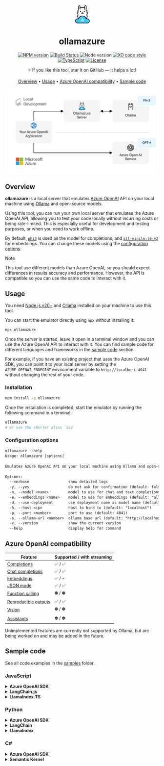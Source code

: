 <div align="center">

<img src="./docs/images/ollamazure-logo.png" alt="" align="center" height="64" />

# ollamazure

[![NPM version](https://img.shields.io/npm/v/ollamazure.svg?style=flat-square)](https://www.npmjs.com/package/ollamazure)
[![Build Status](https://img.shields.io/github/actions/workflow/status/sinedied/ollamazure/ci.yml?style=flat-square&label=Build)](https://github.com/sinedied/ollamazure/actions)
![Node version](https://img.shields.io/node/v/ollamazure?style=flat-square)
[![XO code style](https://img.shields.io/badge/code_style-XO-5ed9c7?style=flat-square)](https://github.com/sindresorhus/xo)
[![TypeScript](https://img.shields.io/badge/TypeScript-blue?style=flat-square&logo=typescript&logoColor=white)](https://www.typescriptlang.org)
[![License](https://img.shields.io/badge/license-MIT-blue?style=flat-square)](LICENSE)

⭐ If you like this tool, star it on GitHub — it helps a lot!

[Overview](#overview) • [Usage](#usage) • [Azure OpenAI compatibility](#azure-openai-compatibility) • [Sample code](#sample-code)

<img src="./docs/images/architecture.drawio.png" alt="ollamazure architecture" align="center" width="600" />

</div>

## Overview

**ollamazure** is a local server that emulates [Azure OpenAI](https://learn.microsoft.com/azure/ai-services/openai/overview) API on your local machine using [Ollama](https://ollama.com) and open-source models.

Using this tool, you can run your own local server that emulates the Azure OpenAI API, allowing you to test your code locally without incurring costs or being rate-limited. This is especially useful for development and testing purposes, or when you need to work offline.

By default, [`phi3`](https://ollama.com/library/phi3) is used as the model for completions, and [`all-minilm:l6-v2`](https://ollama.com/library/all-minilm:l6-v2) for embeddings. You can change these models using the [configuration options](#configuration-options).

> [!NOTE]
> This tool use different models than Azure OpenAI, so you should expect differences in results accuracy and performance. However, the API is compatible so you can use the same code to interact with it.

## Usage

You need [Node.js v20+](https://nodejs.org) and [Ollama](https://ollama.com) installed on your machine to use this tool.

You can start the emulator directly using `npx` without installing it:

```bash
npx ollamazure
```

Once the server is started, leave it open in a terminal window and you can use the Azure OpenAI API to interact with it. You can find sample code for different languages and frameworks in the [sample code](#sample-code) section.

For example, if you have an existing project that uses the Azure OpenAI SDK, you can point it to your local server by setting the `AZURE_OPENAI_ENDPOINT` environment variable to `http://localhost:4041` without changing the rest of your code.

### Installation

```bash
npm install -g ollamazure
```

Once the installation is completed, start the emulator by running the following command in a terminal:

```bash
ollamazure
# or use the shorter alias `oaz`
```

### Configuration options

```txt
ollamazure --help
Usage: ollamazure [options]

Emulates Azure OpenAI API on your local machine using Ollama and open-source models.

Options:
  --verbose                  show detailed logs
  -y, --yes                  do not ask for confirmation (default: false)
  -m, --model <name>         model to use for chat and text completions (default: "phi3")
  -e, --embeddings <name>    model to use for embeddings (default: "all-minilm:l6-v2")
  -d, --use-deployment       use deployment name as model name (default: false)
  -h, --host <ip>            host to bind to (default: "localhost")
  -p, --port <number>        port to use (default: 4041)
  -o, --ollama-url <number>  ollama base url (default: "http://localhost:11434")
  -v, --version              show the current version
  --help                     display help for command
```

## Azure OpenAI compatibility

| Feature | Supported / with streaming |
| ------- | -------------------------- |
| [Completions](https://learn.microsoft.com/azure/ai-services/openai/reference#completions) | ✅ / ✅ |
| [Chat completions](https://learn.microsoft.com/azure/ai-services/openai/reference#chat-completions) | ✅ / ✅ |
| [Embeddings](https://learn.microsoft.com/azure/ai-services/openai/reference#embeddings) | ✅ / - |
| [JSON mode](https://learn.microsoft.com/azure/ai-services/openai/how-to/json-mode?tabs=python) | ✅ / ✅ |
| [Function calling](https://learn.microsoft.com/azure/ai-services/openai/how-to/function-calling) | ⛔ / ⛔ |
| [Reproducible outputs](https://learn.microsoft.com/azure/ai-services/openai/how-to/reproducible-output?tabs=pyton) | ✅ / ✅ |
| [Vision](https://learn.microsoft.com/azure/ai-services/openai/how-to/gpt-with-vision?tabs=rest%2Csystem-assigned%2Cresource) | ⛔ / ⛔ |
| [Assistants](https://learn.microsoft.com/azure/ai-services/openai/how-to/assistant) | ⛔ / ⛔ |

Unimplemented features are currently not supported by Ollama, but are being worked on and may be added in the future.

## Sample code

See all code examples in the [samples](samples) folder.

### JavaScript

<details>
<summary><b>Azure OpenAI SDK</b></summary><br>

```typescript
import { AzureOpenAI } from 'openai';

const openai = new AzureOpenAI({
  // This is where you point to your local server
  endpoint: 'http://localhost:4041',

  // Parameters below must be provided but are not used by the local server
  apiKey: '123456',
  apiVersion: '2024-02-01',
  deployment: 'gpt-4',
});

const chatCompletion = await openai.chat.completions.create({
  messages: [{ role: 'user', content: 'Say hello!' }],
});

console.log('Chat completion: ' + chatCompletion.choices[0]!.message?.content);
```

Alternatively, you can set the `AZURE_OPENAI_ENDPOINT` environment variable to `http://localhost:4041` instead of passing it to the constructor. Everything else will work the same.

If you're using managed identity, this will work as well unless you're in a local container. In that case, you can use a dummy function `() => '1'` for the the `azureADTokenProvider` parameter in the constructor.

</details>

<details>
<summary><b>LangChain.js</b></summary><br>

```typescript
import { AzureChatOpenAI } from '@langchain/openai';

// Chat completion
const model = new AzureChatOpenAI({
  // This is where you point to your local server
  azureOpenAIBasePath: 'http://localhost:4041/openai/deployments',

  // Parameters below must be provided but are not used by the local server
  azureOpenAIApiKey: '123456',
  azureOpenAIApiVersion: '2024-02-01',
  azureOpenAIApiDeploymentName: 'gpt-4'
});

const completion = await model.invoke([{ type: 'human', content: 'Say hello!' }]);
console.log(completion.content);
```

Alternatively, you can set the `AZURE_OPENAI_BASE_PATH` environment variable to `http://localhost:4041/openai/deployments` instead of passing it to the constructor. Everything else will work the same.

If you're using managed identity this will work the same unless you're in a local container. In that case, you can use a dummy function `() => '1'` for the the `azureADTokenProvider` parameter in the constructor.

</details>

<details>
<summary><b>LlamaIndex.TS</b></summary><br>


```typescript
import { OpenAI } from "llamaindex";

// Chat completion
const llm = new OpenAI({
  azure: {
    // This is where you point to your local server
    endpoint: 'http://localhost:4041',

    // Parameters below must be provided but are not used by the local server
    apiKey: '123456',
    apiVersion: '2024-02-01',
    deployment: 'gpt-4'
  }
});

const chatCompletion = await llm.chat({
  messages: [{ role: 'user', content: 'Say hello!' }]
});

console.log(chatCompletion.message.content);
```

Alternatively, you can set the `AZURE_OPENAI_ENDPOINT` environment variable to `http://localhost:4041` instead of passing it to the constructor. Everything else will work the same.

If you're using managed identity, this will work as well unless you're in a local container. In that case, you can use a dummy function `() => '1'` for the the `azureADTokenProvider` parameter in the constructor.

</details>

### Python

<details>
<summary><b>Azure OpenAI SDK</b></summary><br>

```python
from openai import AzureOpenAI

openai = AzureOpenAI(
    # This is where you point to your local server
    azure_endpoint="http://localhost:4041",

    # Parameters below must be provided but are not used by the local server
    # api_key="123456",
    api_version="2024-02-01"
)

# Chat completion
chat_completion = openai.chat.completions.create(
    # Model must be provided but is not used by the local server
    model="gpt-4",
    messages=[
        {"role": "system", "content": "You are a helpful assistant."},
        {"role": "user", "content": "Say hello!"}
    ]
)

print(chat_completion.choices[0].message.content)
```

Alternatively, you can set the `AZURE_OPENAI_ENDPOINT` environment variable to `http://localhost:4041` instead of passing it to the constructor. Everything else will work the same.

If you're using managed identity, this will work as well unless you're in a local container. In that case, you can use a dummy function `lambda:"1"` for the the `azure_ad_token_provider` parameter in the constructor.

</details>

<details>
<summary><b>LangChain</b></summary><br>

```python
from langchain_openai import AzureChatOpenAI

# Chat completion
model = AzureChatOpenAI(
    # This is where you point to your local server
    azure_endpoint="http://localhost:4041",

    # Parameters below must be provided but are not used by the local server
    api_key="123456",
    api_version="2024-02-01",
    azure_deployment="gpt-4"
)

chat_completion = model.invoke([{"type": "human", "content": "Say hello!"}])
print(chat_completion.content)
```

Alternatively, you can set the `AZURE_OPENAI_ENDPOINT` environment variable to `http://localhost:4041` instead of passing it to the constructor. Everything else will work the same.

If you're using managed identity, this will work as well unless you're in a local container. In that case, you can use a dummy function `lambda:"1"` for the the `azure_ad_token_provider` parameter in the constructor.

</details>

<details>
<summary><b>LlamaIndex</b></summary><br>

```python
from llama_index.core.llms import ChatMessage
from llama_index.llms.azure_openai import AzureOpenAI

# Chat completion
llm = AzureOpenAI(
    # This is where you point to your local server
    azure_endpoint="http://localhost:4041",

    # Parameters below must be provided but are not used by the local server
    api_key="123456",
    api_version="2024-02-01",
    engine="gpt-4"
)

chat_completion = llm.chat([ChatMessage(role="user", content="Say hello!")])
print(chat_completion.message.content)
```

Alternatively, you can set the `AZURE_OPENAI_ENDPOINT` environment variable to `http://localhost:4041` instead of passing it to the constructor. Everything else will work the same.

If you're using managed identity, this will work as well unless you're in a local container. In that case, you can use a dummy function `lambda:"1"` for the the `azure_ad_token_provider` parameter in the constructor.

</details>

### C#

<details>
<summary><b>Azure OpenAI SDK</b></summary><br>

```csharp
using Azure;
using Azure.AI.OpenAI;
using OpenAI.Chat;

// Chat completion
AzureOpenAIClient azureClient = new(
    new Uri("http://localhost:4041"),
    // Must be provided but are not used by the local server
    new AzureKeyCredential("123456"));

ChatClient chatClient = azureClient.GetChatClient("gpt-4");

ChatCompletion completion = chatClient.CompleteChat([new UserChatMessage("Say hello!")]);

Console.WriteLine(completion.Content[0].Text);
```

</details>


<details>
<summary><b>Semantic Kernel</b></summary><br>

```csharp
using Microsoft.SemanticKernel;
using Microsoft.SemanticKernel.Connectors.OpenAI;

var builder = Kernel.CreateBuilder();

// Chat completion
builder.AddAzureOpenAIChatCompletion(
    "gpt-4",                   // Deployment Name (not used by the local server)
    "http://localhost:4041",   // Azure OpenAI Endpoint 
    "123456");                 // Azure OpenAI Key (not used by the local server)

var kernel = builder.Build();
var chatFunction = kernel.CreateFunctionFromPrompt(@"{{$input}}");

var chatCompletion = await kernel.InvokeAsync(chatFunction, new() { ["input"] = "Say hello!" });

Console.WriteLine(chatCompletion);
```

</details>

